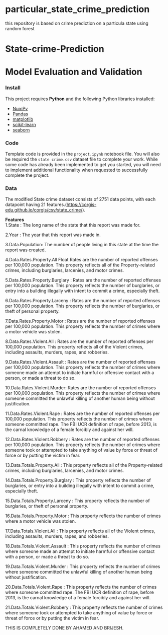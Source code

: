 # particular_state_crime_prediction
this repository is based on crime prediction on a particula state using random forest


# State-crime-Prediction
# Model Evaluation and Validation


### Install

This project requires **Python** and the following Python libraries installed:

- [NumPy](http://www.numpy.org/)
- [Pandas](http://pandas.pydata.org/)
- [matplotlib](http://matplotlib.org/)
- [scikit-learn](http://scikit-learn.org/stable/)
- [seaborn](https://seaborn.pydata.org/)



### Code

Template code is provided in the `project.ipynb` notebook file. You will also be required  the `state crime.csv` dataset file to complete your work. While some code has already been implemented to get you started, you will need to implement additional functionality when requested to successfully complete the project. 




### Data

The modified State crime dataset consists of 2751 data points, with each datapoint having 21 features.(https://corgis-edu.github.io/corgis/csv/state_crime/).

**Features**	<br>
1.State	:	The long name of the state that this report was made for.	<br>

2.Year	:	The year that this report was made in.	<br>

3.Data.Population:	The number of people living in this state at the time the report was created.		<br>

4.Data.Rates.Property.All	Float	Rates are the number of reported offenses per 100,000 population. This property reflects all of the Property-related crimes, including burglaries, larcenies, and motor crimes.		<br>	

5.Data.Rates.Property.Burglary	:	Rates are the number of reported offenses per 100,000 population. This property reflects the number of burglaries, or entry into a building illegally with intent to commit a crime, especially theft.		<br>

6.Data.Rates.Property.Larceny	:	Rates are the number of reported offenses per 100,000 population. This property reflects the number of burglaries, or theft of personal property.	<br>

7.Data.Rates.Property.Motor	:	Rates are the number of reported offenses per 100,000 population. This property reflects the number of crimes where a motor vehicle was stolen.		<br>

8.Data.Rates.Violent.All	:	Rates are the number of reported offenses per 100,000 population. This property reflects all of the Violent crimes, including assaults, murders, rapes, and robberies.		<br>

9.Data.Rates.Violent.Assault	:	Rates are the number of reported offenses per 100,000 population. This property reflects the number of crimes where someone made an attempt to initiate harmful or offensive contact with a person, or made a threat to do so.		<br>

10.Data.Rates.Violent.Murder:	Rates are the number of reported offenses per 100,000 population. This property reflects the number of crimes where someone committed the unlawful killing of another human being without justification.		<br>

11.Data.Rates.Violent.Rape	:	Rates are the number of reported offenses per 100,000 population. This property reflects the number of crimes where someone committed rape. The FBI UCR definition of rape, before 2013, is the carnal knowledge of a female forcibly and against her will.	<br>	

12.Data.Rates.Violent.Robbery	:	Rates are the number of reported offenses per 100,000 population. This property reflects the number of crimes where someone took or attempted to take anything of value by force or threat of force or by putting the victim in fear.	<br>

13.Data.Totals.Property.All	:	This property reflects all of the Property-related crimes, including burglaries, larcenies, and motor crimes.	<br>

14.Data.Totals.Property.Burglary	:	This property reflects the number of burglaries, or entry into a building illegally with intent to commit a crime, especially theft.		<br>

15.Data.Totals.Property.Larceny	:	This property reflects the number of burglaries, or theft of personal property.		<br>

16.Data.Totals.Property.Motor	:	This property reflects the number of crimes where a motor vehicle was stolen.	<br>

17.Data.Totals.Violent.All	:	This property reflects all of the Violent crimes, including assaults, murders, rapes, and robberies.		<br>

18.Data.Totals.Violent.Assault	:	This property reflects the number of crimes where someone made an attempt to initiate harmful or offensive contact with a person, or made a threat to do so.		<br>

19.Data.Totals.Violent.Murder	:	This property reflects the number of crimes where someone committed the unlawful killing of another human being without justification.	<br>	

20.Data.Totals.Violent.Rape	:	This property reflects the number of crimes where someone committed rape. The FBI UCR definition of rape, before 2013, is the carnal knowledge of a female forcibly and against her will.		<br>

21.Data.Totals.Violent.Robbery	:	This property reflects the number of crimes where someone took or attempted to take anything of value by force or threat of force or by putting the victim in fear.	<br>


THIS IS COMPLETELY DONE BY AHAMED AND BRIJESH.


